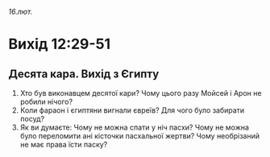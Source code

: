 
_16.лют._

# Вихід 12:29-51

## Десята кара. Вихід з Єгипту
1. Хто був виконавцем десятої кари? Чому цього разу Мойсей і Арон не робили нічого?
2. Коли фараон і єгиптяни вигнали євреїв? Для чого було забирати посуд?
3. Як ви думаєте: Чому не можна спати у ніч пасхи? Чому не можна було переломити ані кісточки пасхальної жертви? Чому необрізаний не має права їсти паску?
